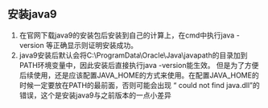 安装java9
---
1. 在官网下载java9的安装包后安装到自己的计算上，在cmd中执行java -version 等正确显示则证明安装成功。
2. java9安装后默认会将C:\ProgramData\Oracle\Java\javapath的目录加到PATH环境变量中，因此安装后直接执行java -version能生效。
但是为了方便后续使用，还是应该配置JAVA_HOME的方式来使用。在配置JAVA_HOME的时候一定要放在PATH的最前面，否则可能会出现
“ could not find java.dll”的错误，这个是安装java9与之前版本的一点小差异
